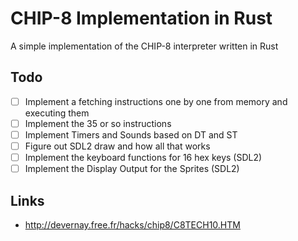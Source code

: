# CHIP-8 Implementation in Rust

A simple implementation of the CHIP-8 interpreter written in Rust

## Todo

- [  ] Implement a fetching instructions one by one from memory and executing them
- [  ] Implement the 35 or so instructions
- [  ] Implement Timers and Sounds based on DT and ST
- [  ] Figure out SDL2 draw and how all that works
- [  ] Implement the keyboard functions for 16 hex keys (SDL2)
- [  ] Implement the Display Output for the Sprites (SDL2)

## Links

- http://devernay.free.fr/hacks/chip8/C8TECH10.HTM
